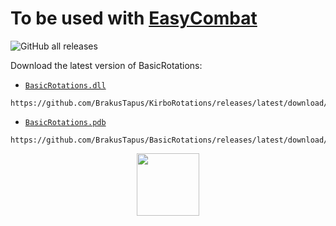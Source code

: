 # To be used with [EasyCombat](https://github.com/BrakusTapus/EasyCombat)
![GitHub all releases](https://img.shields.io/github/downloads/BrakusTapus/BasicRotations/total)

Download the latest version of BasicRotations:

- [`BasicRotations.dll`](https://github.com/BrakusTapus/BasicRotations/releases/latest/download/BasicRotations.dll)

```
https://github.com/BrakusTapus/KirboRotations/releases/latest/download/BasicRotations.dll
```
- [`BasicRotations.pdb`](https://github.com/BrakusTapus/BasicRotations/releases/latest/download/BasicRotations.pdb)

```
https://github.com/BrakusTapus/BasicRotations/releases/latest/download/BasicRotations.pdb
```

<p align="center">
  <a href="https://discord.gg/4fECHunam9" alt="Discord">
    <img src="https://avatars.githubusercontent.com/u/38063721?s=400&u=0102f05ec4311dbc1ec87e723450bc8c01f60f8b&v=4" width="100" />
  </a>
</p>

